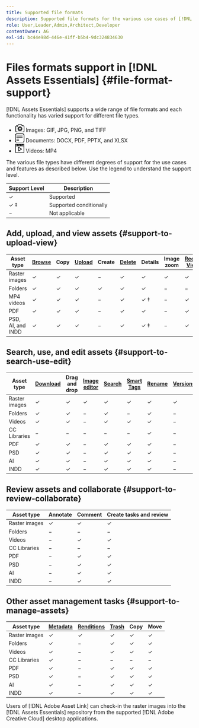 ```yaml
---
title: Supported file formats
description: Supported file formats for the various use cases of [!DNL Assets Essentials]
role: User,Leader,Admin,Architect,Developer
contentOwner: AG
exl-id: bc44e98d-446e-41ff-b5b4-9dc324834630
---
```

# Files formats support in [!DNL Assets Essentials] {#file-format-support}

[!DNL Assets Essentials] supports a wide range of file formats and each functionality has varied support for different file types.

* ![image file type icon](assets/do-not-localize/image-icon.png) Images: GIF, JPG, PNG, and TIFF
* ![document file type icon](assets/do-not-localize/document-icon.png) Documents: DOCX, PDF, PPTX, and XLSX
* ![video file type icon](assets/do-not-localize/video-icon.png) Videos: MP4

The various file types have different degrees of support for the use cases and features as described below. Use the legend to understand the support level.

| Support Level     | Description             |
|-------------------|-------------------------|
| &#10003;          | Supported               |
| &#10003; &Dagger; | Supported conditionally |
| &minus;           | Not applicable          |

## Add, upload, and view assets {#support-to-upload-view}

<!-- TBD: For AEM, AI files require the PDF option to be selected when saving the AI file.
-->

| Asset type        | [Browse](/help/navigate-view.md)   | Copy     | [Upload](/help/add-delete.md)   | Create   | [Delete](/help/add-delete.md#delete-assets)   | Details           | Image zoom | [Recently Viewed](/help/navigate-view.md) |
|-------------------|----------|----------|----------|----------|----------|-------------------|------------|-----------------|
| Raster images     | &#10003; | &#10003; | &#10003; | &minus;  | &#10003; | &#10003;          | &#10003;   | &#10003;        |
| Folders           | &#10003; | &#10003; | &#10003; | &#10003; | &#10003; | &#10003;          | &minus;    | &minus;         |
| MP4 videos        | &#10003; | &#10003; | &#10003; | &minus;  | &#10003; | &#10003; &Dagger; | &minus;    | &#10003;        |
| PDF               | &#10003; | &#10003; | &#10003; | &minus;  | &#10003; | &#10003;          | &minus;    | &#10003;        |
| PSD, AI, and INDD | &#10003; | &#10003; | &#10003; | &minus;  | &#10003; | &#10003; &Dagger; | &minus;    | &#10003;        |

<!-- Hiding CC Libraries (considered beta) as per PM feedback.
| CC Libraries  | &#10003; | &minus;  | &#10003; | &#10003; | &#10003; | &#10003; | &minus;    | &minus;         |
-->

## Search, use, and edit assets {#support-to-search-use-edit}

| Asset type    | [Download](/help/manage-organize.md#download) | Drag and drop | [Image editor](/help/edit-images.md) | [Search](/help/search.md)   | [Smart Tags](/help/metadata.md#tags) | [Rename](/help/manage-organize.md)   | [Versions](/help/manage-organize.md#versions-of-assets) |
|---------------|----------|---------------|--------------|----------|------------|----------|----------|
| Raster images | &#10003; | &#10003;      | &#10003;     | &#10003; | &#10003;   | &#10003; | &#10003; |
| Folders       | &#10003; | &#10003;      | &minus;      | &#10003; | &minus;    | &#10003; | &minus;  |
| Videos        | &#10003; | &#10003;      | &minus;      | &#10003; | &#10003;   | &#10003; | &minus;  |
| CC Libraries  | &minus;  | &minus;       | &minus;      | &minus;  | &minus;    | &#10003; | &minus;  |
| PDF           | &#10003; | &#10003;      | &minus;      | &#10003; | &#10003;   | &#10003; | &minus;  |
| PSD           | &#10003; | &#10003;      | &minus;      | &#10003; | &#10003;   | &#10003; | &minus;  |
| AI            | &#10003; | &#10003;      | &minus;      | &#10003; | &#10003;   | &#10003; | &minus;  |
| INDD          | &#10003; | &#10003;      | &minus;      | &#10003; | &#10003;   | &#10003; | &minus;  |

## Review assets and collaborate {#support-to-review-collaborate}

| Asset type    | Annotate | Comment  | Create tasks and review |
|---------------|----------|----------|-------------------------|
| Raster images | &#10003; | &#10003; | &#10003;                |
| Folders       | &minus;  | &minus;  | &minus;                 |
| Videos        | &minus;  | &#10003; | &#10003;                |
| CC Libraries  | &minus;  | &minus;  | &minus;                 |
| PDF           | &minus;  | &#10003; | &#10003;                |
| PSD           | &minus;  | &#10003; | &#10003;                |
| AI            | &minus;  | &#10003; | &#10003;                |
| INDD          | &minus;  | &#10003; | &#10003;                |

## Other asset management tasks {#support-to-manage-assets}

| Asset type    | [Metadata](/help/metadata.md)          | [Renditions](/help/add-delete.md#renditions) | [Trash](/help/add-delete.md#delete-assets)    | Copy     | Move     |
|---------------|-------------------|------------|----------|----------|----------|
| Raster images | &#10003; | &#10003;   | &#10003; | &#10003; | &#10003; |
| Folders       | &#10003; | &minus;    | &#10003; | &#10003; | &#10003; |
| Videos        | &#10003; | &minus;    | &#10003; | &#10003; | &#10003; |
| CC Libraries  | &#10003; | &minus;    | &minus;  | &minus;  | &minus;  |
| PDF           | &#10003; | &minus;    | &#10003; | &#10003; | &#10003; |
| PSD           | &#10003; | &minus;    | &#10003; | &#10003; | &#10003; |
| AI            | &#10003; | &minus;    | &#10003; | &#10003; | &#10003; |
| INDD          | &#10003; | &minus;    | &#10003; | &#10003; | &#10003; |

Users of [!DNL Adobe Asset Link] can check-in the raster images into the [!DNL Assets Essentials] repository from the supported [!DNL Adobe Creative Cloud] desktop applications.

<!-- TBD: Saving the template table separately for later use.
| Asset type    | Features |
|---------------|----------|
| Raster images |          |
| Folders       |          |
| Videos        |          |
| CC Libraries  |          |
| PDF files     |          |
| PSD           |          |
| AI            |          |
| INDD          |          |

>[!MORELIKETHIS]
>
>* []()
-->
